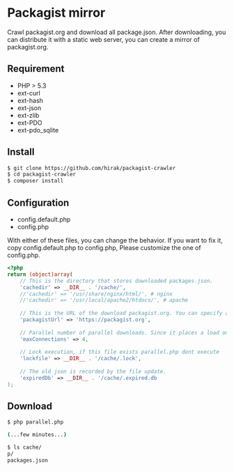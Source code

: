 Packagist mirror
========================

Crawl packagist.org and download all package.json. 
After downloading, you can distribute it with a static web server, 
you can create a mirror of packagist.org.

Requirement
------------------
- PHP > 5.3
- ext-curl
- ext-hash
- ext-json
- ext-zlib
- ext-PDO
- ext-pdo\_sqlite


Install
------------------

```sh
$ git clone https://github.com/hirak/packagist-crawler
$ cd packagist-crawler
$ composer install
```

Configuration
------------------

- config.default.php
- config.php

With either of these files, you can change the behavior.
If you want to fix it, copy config.default.php to config.php,
Please customize the one of config.php.

```php
<?php
return (object)array(
    // This is the directory that stores downloaded packages.json.
    'cachedir' => __DIR__ . '/cache/',
    //'cachedir' => '/usr/share/nginx/html/', # nginx
    //'cachedir' => '/usr/local/apache2/htdocs/', # apache
    
    // This is the URL of the download packagist.org. You can specify another mirror site that already exists.
    'packagistUrl' => 'https://packagist.org',
    
    // Parallel number of parallel downloads. Since it places a load on the origin, please make it a suitable place.
    'maxConnections' => 4,
    
    // Lock execution, if this file exists parallel.php dont execute
    'lockfile' => __DIR__ . '/cache/.lock',
    
    // The old json is recorded by the file update.
    'expiredDb' => __DIR__ . '/cache/.expired.db
);
```

Download
------------------

```sh
$ php parallel.php

(...few minutes...)

$ ls cache/
p/
packages.json
```

